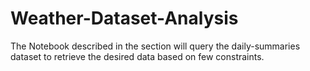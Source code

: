 # Weather-Dataset-Analysis
The Notebook described in the section will query the daily-summaries dataset to retrieve the desired data based on few constraints.
